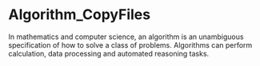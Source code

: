 # Algorithm_CopyFiles
In mathematics and computer science, an algorithm is an unambiguous specification of how to solve a class of problems. Algorithms can perform calculation, data processing and automated reasoning tasks.

